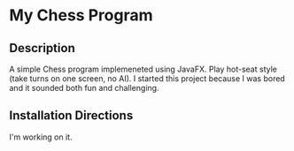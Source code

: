 # My Chess Program

## Description
A simple Chess program implemeneted using JavaFX. Play hot-seat style (take turns on one screen, no AI). I started this project because I was bored and it sounded both fun and challenging.

## Installation Directions
I'm working on it.
